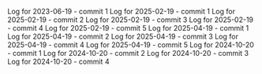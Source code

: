 Log for 2023-06-19 - commit 1
Log for 2025-02-19 - commit 1
Log for 2025-02-19 - commit 2
Log for 2025-02-19 - commit 3
Log for 2025-02-19 - commit 4
Log for 2025-02-19 - commit 5
Log for 2025-04-19 - commit 1
Log for 2025-04-19 - commit 2
Log for 2025-04-19 - commit 3
Log for 2025-04-19 - commit 4
Log for 2025-04-19 - commit 5
Log for 2024-10-20 - commit 1
Log for 2024-10-20 - commit 2
Log for 2024-10-20 - commit 3
Log for 2024-10-20 - commit 4
